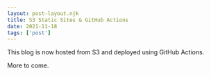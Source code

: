 ```yaml
---
layout: post-layout.njk 
title: S3 Static Sites & GitHub Actions
date: 2021-11-18
tags: ['post']
---
```

<!-- Excerpt Start -->
This blog is now hosted from S3 and deployed using GitHub Actions.
<!-- Excerpt End --> 

More to come.